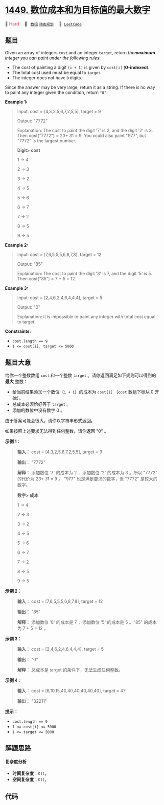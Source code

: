 # [1449. 数位成本和为目标值的最大数字](https://leetcode.com/problems/form-largest-integer-with-digits-that-add-up-to-target)

🔴 <font color=#ff334b>Hard</font>&emsp; 🔖&ensp; [`数组`](/outline/tag/array.md) [`动态规划`](/outline/tag/dynamic-programming.md)&emsp; 🔗&ensp;[`LeetCode`](https://leetcode.com/problems/form-largest-integer-with-digits-that-add-up-to-target)

## 题目

Given an array of integers `cost` and an integer `target`, return
_the**maximum** integer you can paint under the following rules_:

  * The cost of painting a digit `(i + 1)` is given by `cost[i]` (**0-indexed**).
  * The total cost used must be equal to `target`.
  * The integer does not have `0` digits.

Since the answer may be very large, return it as a string. If there is no way
to paint any integer given the condition, return `"0"`.



**Example 1:**

> Input: cost = [4,3,2,5,6,7,2,5,5], target = 9
> 
> Output: "7772"
> 
> Explanation: The cost to paint the digit '7' is 2, and the digit '2' is 3. Then cost("7772") = 2*3+ 3*1 = 9. You could also paint "977", but "7772" is the largest number.
> 
> **Digit> 
> cost**
> 
>   1  ->   4
> 
>   2  ->   3
> 
>   3  ->   2
> 
>   4  ->   5
> 
>   5  ->   6
> 
>   6  ->   7
> 
>   7  ->   2
> 
>   8  ->   5
> 
>   9  ->   5

**Example 2:**

> Input: cost = [7,6,5,5,5,6,8,7,8], target = 12
> 
> Output: "85"
> 
> Explanation: The cost to paint the digit '8' is 7, and the digit '5' is 5. Then cost("85") = 7 + 5 = 12.

**Example 3:**

> Input: cost = [2,4,6,2,4,6,4,4,4], target = 5
> 
> Output: "0"
> 
> Explanation: It is impossible to paint any integer with total cost equal to target.

**Constraints:**

  * `cost.length == 9`
  * `1 <= cost[i], target <= 5000`


## 题目大意

给你一个整数数组 `cost` 和一个整数 `target` 。请你返回满足如下规则可以得到的 **最大** 整数：

  * 给当前结果添加一个数位（`i + 1`）的成本为 `cost[i]` （`cost` 数组下标从 0 开始）。
  * 总成本必须恰好等于 `target` 。
  * 添加的数位中没有数字 0 。

由于答案可能会很大，请你以字符串形式返回。

如果按照上述要求无法得到任何整数，请你返回 "0" 。

**示例 1：**

> 
> 
> 
> 
> 
> **输入：** cost = [4,3,2,5,6,7,2,5,5], target = 9
> 
> **输出：** "7772"
> 
> **解释：** 添加数位 '7' 的成本为 2 ，添加数位 '2' 的成本为 3 。所以 "7772" 的代价为 2*3+ 3*1 = 9 。 "977" 也是满足要求的数字，但 "7772" 是较大的数字。
> 
> **数字> 
>  成本**
> 
>   1  ->   4
> 
>   2  ->   3
> 
>   3  ->   2
> 
>   4  ->   5
> 
>   5  ->   6
> 
>   6  ->   7
> 
>   7  ->   2
> 
>   8  ->   5
> 
>   9  ->   5
> 
> 

**示例 2：**

> 
> 
> 
> 
> 
> **输入：** cost = [7,6,5,5,5,6,8,7,8], target = 12
> 
> **输出：** "85"
> 
> **解释：** 添加数位 '8' 的成本是 7 ，添加数位 '5' 的成本是 5 。"85" 的成本为 7 + 5 = 12 。
> 
> 

**示例 3：**

> 
> 
> 
> 
> 
> **输入：** cost = [2,4,6,2,4,6,4,4,4], target = 5
> 
> **输出：** "0"
> 
> **解释：** 总成本是 target 的条件下，无法生成任何整数。
> 
> 

**示例 4：**

> 
> 
> 
> 
> 
> **输入：** cost = [6,10,15,40,40,40,40,40,40], target = 47
> 
> **输出：** "32211"
> 
> 

**提示：**

  * `cost.length == 9`
  * `1 <= cost[i] <= 5000`
  * `1 <= target <= 5000`


## 解题思路

#### 复杂度分析

- **时间复杂度**：`O()`，
- **空间复杂度**：`O()`，

## 代码

```javascript

```